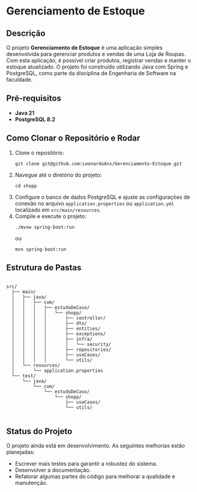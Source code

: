 <!DOCTYPE html>
<html lang="pt-BR">
<head>
    <meta charset="UTF-8">
    <meta name="viewport" content="width=device-width, initial-scale=1.0">
</head>
<body>
    <h1>Gerenciamento de Estoque</h1>
    <h2>Descrição</h2>
    <p>O projeto <strong>Gerenciamento de Estoque</strong> é uma aplicação simples desenvolvida para gerenciar produtos e vendas de uma Loja de Roupas. Com esta aplicação, é possível criar produtos, registrar vendas e manter o estoque atualizado. O projeto foi construído utilizando Java com Spring e PostgreSQL, como parte da disciplina de Engenharia de Software na faculdade.</p>
    <h2>Pré-requisitos</h2>
    <ul>
        <li><strong>Java 21</strong></li>
        <li><strong>PostgreSQL 8.2</strong></li>
    </ul>
    <h2>Como Clonar o Repositório e Rodar</h2>
    <ol>
        <li>Clone o repositório:
            <pre><code>git clone git@github.com:LeonardoAns/Gerenciamento-Estoque.git</code></pre>
        </li>
        <li>Navegue até o diretório do projeto:
            <pre><code>cd shopp</code></pre>
        </li>
        <li>Configure o banco de dados PostgreSQL e ajuste as configurações de conexão no arquivo <code>application.properties</code> ou <code>application.yml</code> localizado em <code>src/main/resources</code>.</li>
        <li>Compile e execute o projeto:
            <pre><code>./mvnw spring-boot:run</code></pre>
            ou
            <pre><code>mvn spring-boot:run</code></pre>
        </li>
        <!-- Se houver comandos para rodar testes, adicione aqui -->
        <!-- <li>Para rodar os testes, use:</li>
        <li><pre><code>./mvnw test</code></pre></li> -->
    </ol>
    <h2>Estrutura de Pastas</h2>
    <pre><code>
src/
  ├── main/
  │   ├── java/
  │   │   ├── com/
  │   │   │   ├── estudoDeCaso/
  │   │   │   │   └── shopp/
  │   │   │   │       ├── controller/
  │   │   │   │       ├── dto/
  │   │   │   │       ├── entities/
  │   │   │   │       ├── exceptions/
  │   │   │   │       ├── infra/
  │   │   │   │       │   └── security/
  │   │   │   │       ├── repositories/
  │   │   │   │       ├── useCases/
  │   │   │   │       └── utils/
  │   └── resources/
  │       └── application.properties
  └── test/
      └── java/
          └── com/
              └── estudoDeCaso/
                  └── shopp/
                      ├── useCases/
                      └── utils/
    </code></pre>
    <h2>Status do Projeto</h2>
    <p>O projeto ainda está em desenvolvimento. As seguintes melhorias estão planejadas:</p>
    <ul>
        <li>Escrever mais testes para garantir a robustez do sistema.</li>
        <li>Desenvolver a documentação.</li>
        <li>Refatorar algumas partes do código para melhorar a qualidade e manutenção.</li>
    </ul>
</body>

</html>
